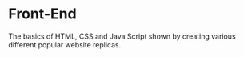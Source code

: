 # Front-End
The basics of HTML, CSS and Java Script shown by creating various different popular website replicas.
